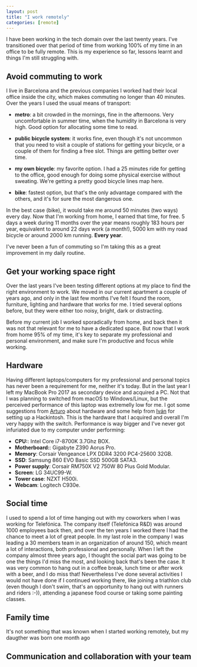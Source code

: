 ```yaml
---
layout: post
title: "I work remotely"
categories: [remote]
---
```


I have been working in the tech domain over the last twenty years. I've transitioned
over that period of time from working 100% of my time in an office to be fully remote. This is my experience so far,
lessons learnt and things I'm still struggling with.

## Avoid commuting to work

I live in Barcelona and the previous companies I worked had their local office inside the city, which makes commuting
no longer than 40 minutes. Over the years I used the usual means of transport:

* **metro**: a bit crowded in the mornings, fine in the afternoons. Very uncomfortable in summer time, when the humidity
    in Barcelona is very high. Good option for allocating some time to read.

* **public bicycle system**: it works fine, even though it's not uncommon that you need to visit a couple of stations
    for getting your bicycle, or a couple of them for finding a free slot. Things are getting better over time.

* **my own bicycle**: my favorite option. I had a 25 minutes ride for getting to the office, good enough for doing
    some physical exercise without sweating. We're getting a pretty good bicycle lines map here.

* **bike**: fastest option, but that's the only advantage compared with the others, and it's for sure the most dangerous one.

In the best case (bike), it would take me around 50 minutes (two ways) every day. Now that I'm working from home, I earned
that time, for free. 5 days a week during 11 months over the year means roughly 183 hours per year, equivalent to around 22 days work
(a month!), 5000 km with my road bicycle or around 2000 km running. **Every year**.

I've never been a fun of commuting so I'm taking this as a great improvement in my daily routine.

## Get your working space right

Over the last years I've been testing different options at my place to find the right environment to work. We moved in our current
apartment a couple of years ago, and only in the last few months I've felt I found the room, furniture, lighting and hardware that
works for me. I tried several options before, but they were either too noisy, bright, dark or distracting.

Before my current job I worked sporadically from home, and back then it was not that relevant for me to have a dedicated space.
But now that I work from home 95% of my time, it's key to separate my professional and personal environment, and make sure I'm
productive and focus while working.

## Hardware

Having different laptops/computers for my professional and personal topics has never been a requirement for me, neither it's today.
But in the last year I left my MacBook Pro 2017 as secondary device and acquired a PC. Not that I was planning to switched from macOS
to Windows/Linux, but the perceived performance of this laptop was extremelly low for me. I got some suggestions from
[Arturo](https://twitter.com/arturogdg) about hardware and some help from [Iván](https://twitter.com/drslump) for setting up a Hackintosh.
This is the hardware that I acquired and overall I'm very happy with the switch. Performance is way bigger and I've never got
infuriated due to my computer under performing:

* **CPU:**: Intel Core i7-8700K 3.7Ghz BOX.
* **Motherboard:**: Gigabyte Z390 Aorus Pro.
* **Memory**: Corsair Vengeance LPX DDR4 3200 PC4-25600 32GB.
* **SSD**: Samsung 860 EVO Basic SSD 500GB SATA3.
* **Power supply**: Corsair RM750X V2 750W 80 Plus Gold Modular.
* **Screen**: LG 34UC99-W.
* **Tower case**: NZXT H500i.
* **Webcam**: Logitech C930e.

## Social time

I used to spend a lot of time hanging out with my coworkers when I was working for Telefónica. The company itself (Telefónica R&D) was around
1000 employees back then, and over the ten years I worked there I had the chance to meet a lot of great people.
In my last role in the company I was leading a 30 members team in an organization of around 150, which meant a lot of interactions, both
professional and personally. When I left the company almost three years ago, I thought the social part was going to be one the
things I'd miss the most, and looking back that's been the case.
It was very common to hang out in a coffee break, lunch time or after work with a beer, and I do miss that!
Nevertheless I've done several activities I would not have done if I continued working there, like joining a triathlon club (even though
I don't swim, that's an opportunity to hang out with runners and riders :-)), attending a japanese food course or taking some painting
classes.

## Family time

It's not something that was known when I started working remotely, but my daugther was born one month ago


## Communication and collaboration with your team

